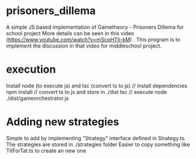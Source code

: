 # prisoners_dillema
A simple JS based implementation of Gametheory - Prisoners Dillema for school project
More details can be seen in this video (https://www.youtube.com/watch?v=mScpHTIi-kM) . This program is to implement the
discussion in that video for middleschool project.


# execution
Install node (to execute js) and tsc (convert ts to js)
// install dependencies
npm install 
// convert ts to js and store in ./dist
tsc 
// execute
node ./dist/gameorchestrator.js

# Adding new strategies
Simple to add by implementing "Strategy" interface defined in Strategy.ts. The strategies are stored in ./strategies folder
Easier to copy something like TitForTat.ts to create an new one
